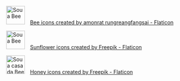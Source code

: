 
<img src="atores/abelha_leste.gif" alt="Sou a Bee"
            style="width:50px; margin-right:10px;"/>
<a href="https://www.flaticon.com/free-icons/bee" title="bee icons">Bee icons created by amonrat rungreangfangsai - Flaticon</a>

<!-- https://www.flaticon.com/free-icon/bee_2831662 -->

<img src="atores/girassol.gif" alt="Sou a Bee"
            style="width:50px; margin-right:10px;"/>
<a href="https://www.flaticon.com/free-icons/sunflower" title="sunflower icons">Sunflower icons created by Freepik - Flaticon</a>

<!-- https://www.flaticon.com/free-icon/sunflower_1682267 -->

<img src="atores/colmeia.gif" alt="Sou a casa da Bee"
            style="width:50px; margin-right:10px;"/>
<a href="https://www.flaticon.com/free-icons/honey" title="honey icons">Honey icons created by Freepik - Flaticon</a>

<!-- https://www.flaticon.com/free-icon/honeycomb_172591 -->